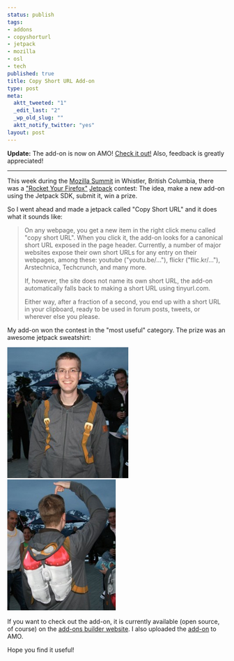```yaml
--- 
status: publish
tags: 
- addons
- copyshorturl
- jetpack
- mozilla
- osl
- tech
published: true
title: Copy Short URL Add-on
type: post
meta: 
  aktt_tweeted: "1"
  _edit_last: "2"
  _wp_old_slug: ""
  aktt_notify_twitter: "yes"
layout: post
---
```

<strong>Update:</strong> The add-on is now on AMO! <a href="https://addons.mozilla.org/en-US/firefox/addon/197224/">Check it out!</a> Also, feedback is greatly appreciated!
<hr />

This week during the <a href="https://wiki.mozilla.org/Summit2010">Mozilla Summit</a> in Whistler, British Columbia, there was a <a href="https://wiki.mozilla.org/Summit2010/Rocket_Your_Firefox">"Rocket Your Firefox"</a> <a href="http://jetpack.mozillalabs.com/">Jetpack</a> contest: The idea, make a new add-on using the Jetpack SDK, submit it, win a prize.

So I went ahead and made a jetpack called "Copy Short URL" and it does what it sounds like:

<blockquote>On any webpage, you get a new item in the right click menu called "copy short URL". When you click it, the add-on looks for a canonical short URL exposed in the page header. Currently, a number of major websites expose their own short URLs for any entry on their webpages, among these: youtube ("youtu.be/..."), flickr ("flic.kr/..."), Arstechnica, Techcrunch, and many more.

If, however, the site does not name its own short URL, the add-on automatically falls back to making a short URL using tinyurl.com.

Either way, after a fraction of a second, you end up with a short URL in your clipboard, ready to be used in forum posts, tweets, or wherever else you please.</blockquote>

My add-on won the contest in the "most useful" category. The prize was an awesome jetpack sweatshirt:

<img src="/media/wp/2010/07/jetpack-sweatshirt-front-278x300.jpg" alt="" title="Jetpack Sweatshirt" width="278" height="300" class="alignleft size-medium wp-image-2876" />

<img src="/media/wp/2010/07/jetpack-sweatshirt-back-249x300.jpg" alt="" title="Jetpack Sweatshirt" width="249" height="300" class="alignnone size-medium wp-image-2875" />

If you want to check out the add-on, it is currently available (open source, of course) on the <a href="https://builder.mozillalabs.com/addons/by/112675/">add-ons builder website</a>. I also uploaded the <a href="https://addons.mozilla.org/en-US/firefox/addon/197224/">add-on</a> to AMO.

Hope you find it useful!
